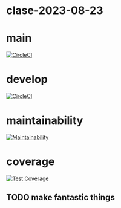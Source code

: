 # clase-2023-08-23

# main
[![CircleCI](https://dl.circleci.com/status-badge/img/gh/dqmdz/clase-2023-08-23/tree/main.svg?style=svg)](https://dl.circleci.com/status-badge/redirect/gh/dqmdz/clase-2023-08-23/tree/main)

# develop
[![CircleCI](https://dl.circleci.com/status-badge/img/gh/dqmdz/clase-2023-08-23/tree/develop.svg?style=svg)](https://dl.circleci.com/status-badge/redirect/gh/dqmdz/clase-2023-08-23/tree/develop)

# maintainability

[![Maintainability](https://api.codeclimate.com/v1/badges/779fae9cb8abc7b4e398/maintainability)](https://codeclimate.com/github/dqmdz/clase-2023-08-23/maintainability)

# coverage

[![Test Coverage](https://api.codeclimate.com/v1/badges/779fae9cb8abc7b4e398/test_coverage)](https://codeclimate.com/github/dqmdz/clase-2023-08-23/test_coverage)


## TODO make fantastic things